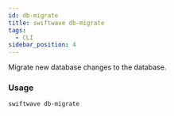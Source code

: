 ```yaml
---
id: db-migrate
title: swiftwave db-migrate
tags:
  - CLI
sidebar_position: 4
---
```


Migrate new database changes to the database.

### Usage

```
swiftwave db-migrate
```